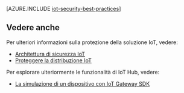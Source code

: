 <properties
 pageTitle="Procedure consigliate per la protezione IoT | Microsoft Azure"
 description="Le procedure consigliate per la protezione dell'infrastruttura IoT"
 services="iot-hub"
 documentationCenter=""
 authors="YuriDio"
 manager="timlt"
 editor=""/>

<tags
 ms.service="iot-hub"
 ms.devlang="na"
 ms.topic="article"
 ms.tgt_pltfrm="na"
 ms.workload="na"
 ms.date="10/17/2016"
 ms.author="yurid"/>
 
[AZURE.INCLUDE [iot-security-best-practices](../../includes/iot-security-best-practices.md)]

## <a name="see-also"></a>Vedere anche

Per ulteriori informazioni sulla protezione della soluzione IoT, vedere:

- [Architettura di sicurezza IoT][lnk-security-architecture]
- [Proteggere la distribuzione IoT][lnk-security-deployment]

Per esplorare ulteriormente le funzionalità di IoT Hub, vedere:

- [La simulazione di un dispositivo con IoT Gateway SDK][lnk-gateway]

[lnk-security-architecture]: iot-hub-security-architecture.md
[lnk-security-deployment]: iot-hub-security-deployment.md

[lnk-gateway]: iot-hub-linux-gateway-sdk-simulated-device.md